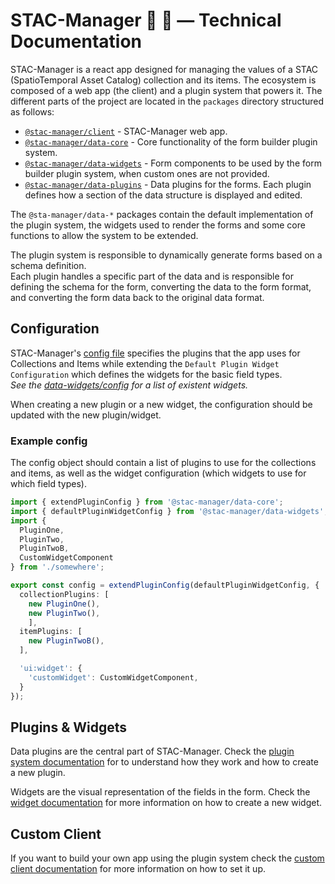 # STAC-Manager 📡 📄 — Technical Documentation

STAC-Manager is a react app designed for managing the values of a STAC (SpatioTemporal Asset Catalog) collection and its items.
The ecosystem is composed of a web app (the client) and a plugin system that powers it.
The different parts of the project are located in the `packages` directory structured as follows:

- [`@stac-manager/client`](./packages/client) - STAC-Manager web app.
- [`@stac-manager/data-core`](./packages/data-core) - Core functionality of the form builder plugin system.
- [`@stac-manager/data-widgets`](./packages/data-widgets) - Form components to be used by the form builder plugin system, when custom ones are not provided.
- [`@stac-manager/data-plugins`](./packages/data-plugins) - Data plugins for the forms. Each plugin defines how a section of the data structure is displayed and edited.

The `@sta-manager/data-*` packages contain the default implementation of the plugin system, the widgets used to render the forms and some core functions to allow the system to be extended.

The plugin system is responsible to dynamically generate forms based on a schema definition.  
Each plugin handles a specific part of the data and is responsible for defining the schema for the form, converting the data to the form format, and converting the form data back to the original data format.

## Configuration

STAC-Manager's [config file](/packages/client/src/plugin-system/config.ts) specifies the plugins that the app uses for Collections and Items while extending the `Default Plugin Widget Configuration` which defines the widgets for the basic field types.  
_See the [data-widgets/config](/packages/data-widgets/lib/config/index.ts) for a list of existent widgets._

When creating a new plugin or a new widget, the configuration should be updated with the new plugin/widget.

### Example config

The config object should contain a list of plugins to use for the collections and items, as well as the widget configuration (which widgets to use for which field types).

```ts
import { extendPluginConfig } from '@stac-manager/data-core';
import { defaultPluginWidgetConfig } from '@stac-manager/data-widgets';
import {
  PluginOne,
  PluginTwo,
  PluginTwoB,
  CustomWidgetComponent
} from './somewhere';

export const config = extendPluginConfig(defaultPluginWidgetConfig, {
  collectionPlugins: [
    new PluginOne(),
    new PluginTwo(),
    ],
  itemPlugins: [
    new PluginTwoB(),
  ],

  'ui:widget': {
    'customWidget': CustomWidgetComponent,
  }
});
```

## Plugins & Widgets

Data plugins are the central part of STAC-Manager. Check the [plugin system documentation](./PLUGINS.md.md) for to understand how they work and how to create a new plugin.

Widgets are the visual representation of the fields in the form. Check the [widget documentation](./WIDGETS.md) for more information on how to create a new widget.

## Custom Client

If you want to build your own app using the plugin system check the [custom client documentation](./docs/CUSTOM_CLIENT.md) for more information on how to set it up.
